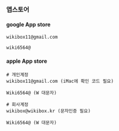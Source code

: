 ### 앱스토어

#### google App store

```
wikibox11@gmail.com

wiki6564@
```


#### apple App store

```
# 개인계정
wikibox11@gmail.com (iMac에 확인 코드 필요)

Wiki6564@ (W 대문자)

# 회사계정
wikibox@wikibox.kr (문자인증 필요)

Wiki6564@ (W 대문자)
```


